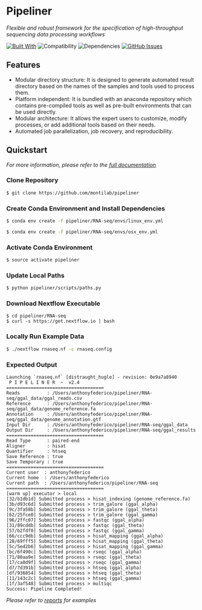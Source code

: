 # Pipeliner   
<i>Flexible and robust framework for the specification of high-throughput sequencing data processing workflows</i>    

[![Built With](https://img.shields.io/badge/Built%20With-Nextflow-brightgreen.svg)](https://www.nextflow.io/)
![Compatibility](https://img.shields.io/badge/Compatibility-Linux%20%2F%20OSX-orange.svg)
![Dependencies](https://img.shields.io/badge/dependencies-up%20to%20date-brightgreen.svg)
[![GitHub Issues](https://img.shields.io/github/issues/montilab/pipeliner.svg)](https://github.com/montilab/pipeliner/issues)

## Features   
* Modular directory structure: It is designed to generate automated result directory based on the names of the samples and tools used to process them.
* Platform independent: It is bundled with an anaconda repository which contains pre-compiled tools as well as pre-built environments that can be used directly.   
* Modular architecture: It allows the expert users to customize, modify processes, or add additional tools based on their needs.    
* Automated job parallelization, job recovery, and reproducibility.

## Quickstart
*For more information, please refer to the [full documentation](https://github.com/montilab/pipeliner/blob/master/docs/documentation.md)*

### Clone Repository
```bash
$ git clone https://github.com/montilab/pipeliner
```

### Create Conda Environment and Install Dependencies
```bash
$ conda env create -f pipeliner/RNA-seq/envs/linux_env.yml
```

```bash
$ conda env create -f pipeliner/RNA-seq/envs/osx_env.yml
```

### Activate Conda Environment
```bash
$ source activate pipeliner
```

### Update Local Paths
```bash
$ python pipeliner/scripts/paths.py
```

### Download Nextflow Executable
```
$ cd pipeliner/RNA-seq
$ curl -s https://get.nextflow.io | bash
```

### Locally Run Example Data
```bash
$ ./nextflow rnaseq.nf -c rnaseq.config
```

### Expected Output
```text
Launching `rnaseq.nf` [distraught_hugle] - revision: 0e9a7a8940
 P I P E L I N E R  ~  v2.4
====================================
Reads          : /Users/anthonyfederico/pipeliner/RNA-seq/ggal_data/ggal_reads.csv
Reference      : /Users/anthonyfederico/pipeliner/RNA-seq/ggal_data/genome_reference.fa
Annotation     : /Users/anthonyfederico/pipeliner/RNA-seq/ggal_data/genome_annotation.gtf
Input Dir      : /Users/anthonyfederico/pipeliner/RNA-seq/ggal_data
Output Dir     : /Users/anthonyfederico/pipeliner/RNA-seq/ggal_results
====================================
Read Type      : paired-end
Aligner        : hisat
Quantifier     : htseq
Save Reference : true
Save Temporary : true
====================================
Current user  : anthonyfederico
Current home  : /Users/anthonyfederico
Current path  : /Users/anthonyfederico/pipeliner/RNA-seq
====================================
[warm up] executor > local
[32/b1db1d] Submitted process > hisat_indexing (genome_reference.fa)
[3b/d93c6d] Submitted process > trim_galore (ggal_alpha)
[9c/3fa50b] Submitted process > trim_galore (ggal_theta)
[62/25fce0] Submitted process > trim_galore (ggal_gamma)
[96/2ffc07] Submitted process > fastqc (ggal_alpha)
[31/89cddb] Submitted process > fastqc (ggal_theta)
[57/b2fdf0] Submitted process > fastqc (ggal_gamma)
[66/ccc9db] Submitted process > hisat_mapping (ggal_alpha)
[28/69fff5] Submitted process > hisat_mapping (ggal_theta)
[5c/5ed2b6] Submitted process > hisat_mapping (ggal_gamma)
[bc/6f490c] Submitted process > rseqc (ggal_alpha)
[71/80aa9e] Submitted process > rseqc (ggal_theta)
[17/ca0d9f] Submitted process > rseqc (ggal_gamma)
[d7/7d391b] Submitted process > htseq (ggal_alpha)
[df/936854] Submitted process > htseq (ggal_theta)
[11/143c2c] Submitted process > htseq (ggal_gamma)
[1f/3af548] Submitted process > multiqc
Success: Pipeline Completed!
```

*Please refer to [reports](https://github.com/montilab/pipeliner/blob/master/docs/reports.md) for examples*

